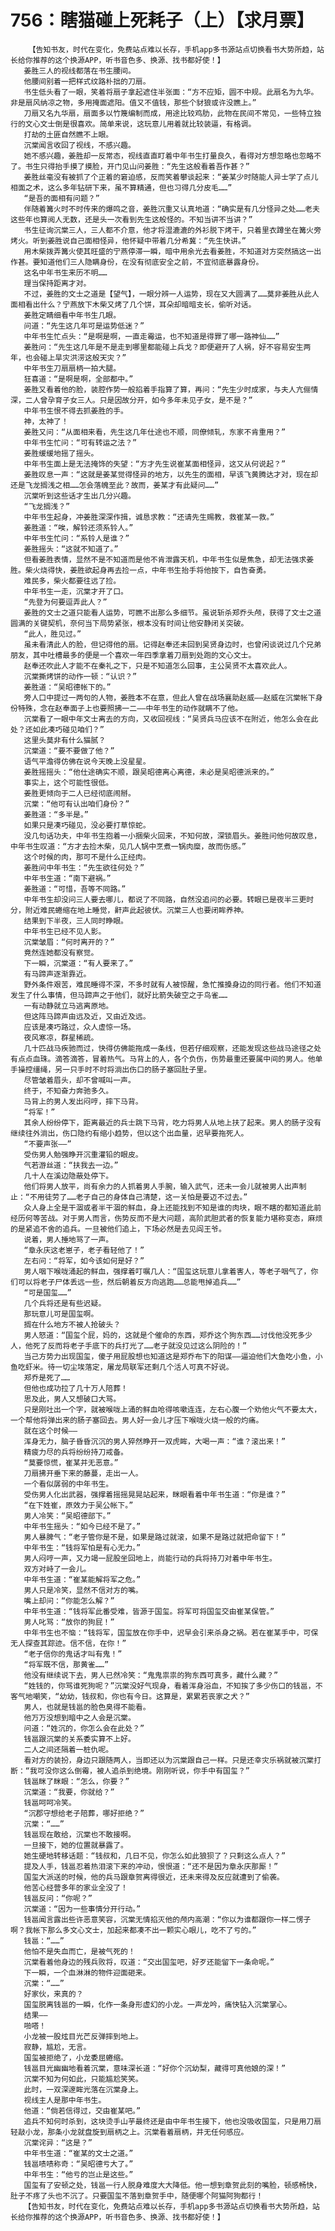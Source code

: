 # 756：瞎猫碰上死耗子（上）【求月票】
        【告知书友，时代在变化，免费站点难以长存，手机app多书源站点切换看书大势所趋，站长给你推荐的这个换源APP，听书音色多、换源、找书都好使！】
       姜胜三人的视线都落在书生腰间。
       他腰间别着一把样式纹路朴拙的刀扇。
       书生低头看了一眼，笑着将扇子拿起遮住半张面：“方不应矩，圆不中规。此扇名为九华。非是扇风纳凉之物，多用掩面遮阳。值又不值钱，那些个豺狼或许没瞧上。”
       刀扇又名九华扇，扇面多以竹篾编制而成，用途比较鸡肋，此物在民间不常见，一些特立独行的文心文士倒是很喜欢。简单来说，这玩意儿用着就比较装逼，有格调。
       打劫的土匪自然瞧不上眼。
       沉棠闻言收回了视线，不感兴趣。
       她不感兴趣，姜胜却一反常态，视线直直盯着中年书生打量良久，看得对方想忽略也忽略不了。书生只得抬手摸了摸脸，开门见山问姜胜：“先生这般看着吾作甚？”
       姜胜丝毫没有被抓了个正着的窘迫感，反而笑着攀谈起来：“姜某少时随能人异士学了点儿相面之术，这么多年钻研下来，虽不算精通，但也习得几分皮毛……”
       “是吾的面相有问题？”
       伴随着篝火时不时传来的爆鸣之音，姜胜沉重又认真地道：“确实是有几分怪异之处……老夫这些年也算阅人无数，还是头一次看到先生这般怪的。不知当讲不当讲？”
       书生征询沉棠三人，三人都不介意，他才将湿漉漉的外衫脱下烤干，只着里衣蹲坐在篝火旁烤火。听到姜胜说自己面相怪异，他怀疑中带着几分希冀：“先生快讲。”
       用木柴拨弄篝火使其旺盛的宁燕停滞一瞬，暗中用余光去看姜胜，不知道对方突然搞这一出作甚。要知道他们三人隐瞒身份，在没有彻底安全之前，不宜彻底暴露身份。
       这名中年书生来历不明……
       理当保持距离才对。
       不过，姜胜的文士之道是【望气】，一眼分辨一人运势，现在又大圆满了……莫非姜胜从此人面相看出什么？宁燕放下木柴又烤了几个饼，耳朵却暗暗支长，偷听对话。
       姜胜定睛细看中年书生几眼。
       问道：“先生这几年可是运势低迷？”
       中年书生忙点头：“是啊是啊，一直走霉运，也不知道是得罪了哪一路神仙……”
       姜胜问：“先生这几年是不是走到哪里都能碰上兵戈？即便避开了人祸，好不容易安生两年，也会碰上旱灾洪涝这般天灾？”
       中年书生刀扇扇柄一拍大腿。
       狂喜道：“是啊是啊，全部都中。”
       姜胜又看着他的脸，装腔作势一般掐着手指算了算，再问：“先生少时成家，与夫人亢俪情深，二人曾孕育子女三人。只是因故分开，如今多年未见子女，是不是？”
       中年书生恨不得去抓姜胜的手。
       神，太神了！
       姜胜又问：“从面相来看，先生这几年仕途也不顺，同僚倾轧，东家不肯重用？”
       中年书生忙问：“可有转运之法？”
       姜胜缓缓地摇了摇头。
       中年书生面上是无法掩饰的失望：“方才先生说崔某面相怪异，这又从何说起？”
       姜胜叹息一声：“这就是姜某觉得怪异的地方，以先生的面相，早该飞黄腾达才对，现在却还是飞龙搁浅之相……怎会落魄至此？故而，姜某才有此疑问……”
       沉棠听到这些话才生出几分兴趣。
       “飞龙搁浅？”
       中年书生起身，冲姜胜深深作揖，诚恳求教：“还请先生赐教，救崔某一救。”
       姜胜道：“唉，解铃还须系铃人。”
       中年书生忙问：“系铃人是谁？”
       姜胜摇头：“这就不知道了。”
       但看姜胜表情，显然不是不知道而是他不肯泄露天机，中年书生似是焦急，却无法强求姜胜。柴火烧得快，姜胜欲起身再去捡一点，中年书生抬手将他按下，自告奋勇。
       难民多，柴火都要往远了捡。
       中年书生一走，沉棠才开了口。
       “先登为何要逗弄此人？”
       姜胜的文士之道只能看人运势，可瞧不出那么多细节。虽说斩杀郑乔头颅，获得了文士之道圆满的关键契机，奈何当下局势紧张，根本没有时间让他安静闭关突破。
       “此人，胜见过。”
       虽未看清此人的脸，但记得他的扇。记得赵奉还未回到吴贤身边时，也曾闲谈说过几个兄弟朋友，其中吐槽最多的便是一个喜欢一年四季拿着刀扇到处跑的文心文士。
       赵奉还吹此人才能不在秦礼之下，只是不知道怎么回事，主公吴贤不太喜欢此人。
       沉棠撕烤饼的动作一顿：“认识？”
       姜胜道：“吴昭德帐下的。”
       旁人口中提过一两句的人物，姜胜本不在意，但此人曾在战场襄助赵威——赵威在沉棠帐下身份特殊，念在赵奉面子上也要照拂一二——中年书生的动作就瞒不了他。
       沉棠看了一眼中年文士离去的方向，又收回视线：“吴贤兵马应该不在附近，他怎么会在此处？还如此凑巧碰见咱们？”
       这里头莫非有什么猫腻？
       沉棠道：“要不要做了他？”
       语气平澹得仿佛在说今天晚上没星星。
       姜胜摇摇头：“他仕途确实不顺，跟吴昭德离心离德，未必是吴昭德派来的。”
       事实上，这个可能性很低。
       姜胜更倾向于二人已经彻底闹掰。
       沉棠：“他可有认出咱们身份？”
       姜胜道：“多半是。”
       如果只是凑巧碰见，没必要打草惊蛇。
       没几句话功夫，中年书生抱着一小捆柴火回来，不知何故，深锁眉头。姜胜问他何故叹息，中年书生叹道：“方才去捡木柴，见几人锅中烹煮一锅肉糜，故而伤感。”
       这个时候的肉，那可不是什么正经肉。
       姜胜问中年书生：“先生欲往何处？”
       中年书生道：“南下避祸。”
       姜胜道：“可惜，吾等不同路。”
       中年书生却没问三人要去哪儿，都说了不同路，自然没追问的必要。转眼已是夜半三更时分，附近难民蜷缩在地上睡觉，鼾声此起彼伏。沉棠三人也要闭眸养神。
       结果到下半夜，三人同时睁眼。
       中年书生已经不见人影。
       沉棠皱眉：“何时离开的？”
       竟然连她都没有察觉。
       下一瞬，沉棠道：“有人要来了。”
       有马蹄声逐渐靠近。
       野外条件艰苦，难民睡得不深，不多时就有人被惊醒，急忙推搡身边的同行者。他们不知道发生了什么事情，但马蹄声之于他们，就好比箭失破空之于鸟雀……
       一有动静就立马逃离原地。
       但这阵马蹄声由远及近，又由近及远。
       应该是凑巧路过，众人虚惊一场。
       夜风寒凉，群星稀疏。
       几十匹战马疾驰而过，快得仿佛能拖成一条线，但若仔细观察，还能发现这些战马途径之处有点点血珠。滴答滴答，冒着热气。马背上的人，各个负伤，伤势最重还要属中间的男人。他单手操控缰绳，另一只手时不时将淌出伤口的肠子塞回肚子里。
       尽管皱着眉头，却不曾喊叫一声。
       终于，不知奋力奔驰多久。
       马背上的男人发出闷哼，摔下马背。
       “将军！”
       其余人纷纷停下，距离最近的兵士跳下马背，吃力将男人从地上扶了起来。男人的肠子没有继续往外淌出，伤口隐约有缩小趋势，但以这个出血量，迟早要拖死人。
       “不要声张——”
       受伤男人勉强睁开沉重灌铅的眼皮。
       气若游丝道：“扶我去一边。”
       几十人在溪边隐蔽处停下。
       他们将男人放平，尚有余力的人抓着男人手腕，输入武气，还未一会儿就被男人出声制止：“不用徒劳了……老子自己的身体自己清楚，这一关怕是要迈不过去。”
       众人身上全是干涸或者半干涸的鲜血，身上还能找到不知是谁的肉块，眼不瞎的都知道此前经历何等苦战。对于男人而言，伤势反而不是大问题，高阶武胆武者的恢复能力堪称变态，麻烦的是紧追不舍的追兵。一旦被他们追上，下场必然是去见阎王爷。
       说着，男人捶地骂了一声。
       “章永庆这老崽子，老子看轻他了！”
       左右问：“将军，如今该如何是好？”
       男人咽下喉咙涌起的鲜血，强撑着叮嘱几人：“国玺这玩意儿拿着害人，等老子咽气了，你们可以将老子尸体丢远一些，然后朝着反方向逃跑……总能甩掉追兵……”
       “可是国玺……”
       几个兵将还是有些迟疑。
       那玩意儿可是国玺啊。
       搁在什么地方不被人抢破头？
       男人怒道：“国玺个屁，妈的，这就是个催命的东西，郑乔这个狗东西……讨伐他没死多少人，他死了反而将老子手底下的兵打光了……老子就没见过这么阴险的！”
       当己方势力出现国玺，傻子用屁股想也知道这是郑乔布下的阳谋——逼迫他们大鱼吃小鱼，小鱼吃虾米。待一切尘埃落定，屠龙局联军还剩几个活人可真不好说。
       郑乔是死了……
       但他也成功拉了几十万人陪葬！
       思及此，男人又想破口大骂。
       只是刚吐出一个字，就被喉咙上涌的鲜血呛得咳嗽连连，左右心腹一个劝他火气不要太大，一个帮他将弹出来的肠子塞回去。男人好一会儿才压下喉咙火烧一般的灼痛。
       就在这个时候——
       浑身无力，脑子昏昏沉沉的男人猝然睁开一双虎眸，大喝一声：“谁？滚出来！”
       精疲力尽的兵将纷纷持刀戒备。
       “莫要惊慌，崔某并无恶意。”
       刀扇拂开垂下来的藤蔓，走出一人。
       一个看似孱弱的中年书生。
       受伤男人化出武器，强撑着摇摇晃晃站起来，眯眼看着中年书生道：“你是谁？”
       “在下姓崔，原效力于吴公帐下。”
       男人冷笑：“吴昭德部下。”
       中年书生摇头：“如今已经不是了。”
       男人暴脾气：“老子管你是不是，如果是路过就滚，如果不是路过就把命留下！”
       中年书生：“钱将军怕是有心无力。”
       男人闷哼一声，又力竭一屁股坐回地上，尚能行动的兵将持刀对着中年书生。
       双方对峙了一会儿。
       中年书生道：“崔某能解将军之危。”
       男人只是冷笑，显然不信对方的嘴。
       嘴上却问：“你能怎么解？”
       中年书生道：“钱将军此番受难，皆源于国玺。将军可将国玺交由崔某保管。”
       男人叱骂：“放你的狗屁！”
       中年书生也不恼：“钱将军，国玺放在你手中，迟早会引来杀身之祸。若在崔某手中，可保无人探查其踪迹。信不信，在你！”
       “老子信你的鬼话才叫有鬼！”
       “将军既不信，那黄雀……”
       他没有继续说下去，男人已然冷笑：“鬼鬼祟祟的狗东西可真多，藏什么藏？”
       “姓钱的，你骂谁死狗呢？”沉棠没好气现身，看着浑身浴血，不知挨了多少伤口的钱邕，不客气地嘲笑，“幼幼，钱叔和，你也有今日。这算是，累累若丧家之犬？”
       男人，也就是钱邕的脸色臭得不能看。
       他万万没想到暗中之人会是沉棠。
       问道：“姓沉的，你怎么会在此处？”
       钱邕跟沉棠的关系委实算不上好。
       二人之间还隔着一桩仇呢。
       看对方的装扮，身边只跟随两人，当即还以为沉棠跟自己一样。只是还幸灾乐祸就被沉棠打断：“我可没你这么倒霉，被人追杀到绝境。刚刚听说，你手中有国玺？”
       钱邕眯了眯眼：“怎么，你要？”
       沉棠道：“我要，你就给？”
       钱邕呵呵冷笑。
       “沉郡守想给老子陪葬，哪好拒绝？”
       沉棠：“……”
       钱邕现在敢给，沉棠也不敢接啊。
       一旦接下，她的位置就暴露了。
       她生硬地转移话题：“钱叔和，几日不见，你怎么如此狼狈了？只剩这么点人？”
       提及人手，钱邕忍着热泪滚下来的冲动，恨恨道：“还不是因为章永庆那厮！”
       国玺大派送的时候，他的兵马跟章贺离得很近，还未来得及反应就遭到了偷袭。
       他苦心经营多年的家业全没了！
       钱邕反问：“你呢？”
       沉棠道：“因为一些事情分开行动。”
       钱邕闻言露出些许恶意笑容，沉棠无情掐灭他的颅内高潮：“你以为谁都跟你一样二愣子啊？我帐下那么多文心文士，加起来都凑不出一颗实心眼儿，吃不了亏的。”
       钱邕：“……”
       他怕不是失血而亡，是被气死的！
       沉棠看着他身边的残兵败将，叹道：“交出国玺吧，好歹还能留下一条命呢。”
       下一瞬，一个血淋淋的物件迎面砸来。
       沉棠：“……”
       好家伙，来真的？
       国玺脱离钱邕的一瞬，化作一条身形虚幻的小龙。一声龙吟，痛快钻入沉棠掌心。
       结果——
       啪嗒！
       小龙被一股炫目光芒反弹摔到地上。
       寂静，尴尬，无言。
       国玺被拒绝了，小龙委屈蜷缩。
       钱邕目光幽幽地看着沉棠，意味深长道：“好你个沉幼梨，藏得可真他娘的深！”
       沉棠不知为何如此，只能尴尬笑笑。
       此时，一双深邃眸光落在沉棠身上。
       视线主人是那中年书生。
       他道：“倘若信得过，交由崔某吧。”
       追兵不知何时杀到，这块烫手山芋最终还是由中年书生接下，他也没吸收国玺，只是用刀扇轻敲小龙，那条小龙就盘旋到扇柄之上。沉棠看着扇柄，并无任何感应。
       沉棠诧异：“这是？”
       中年书生道：“崔某的文士之道。”
       钱邕啧啧称奇：“吴昭德亏大了。”
       中年书生：“他亏的岂止是这些。”
       国玺有了安顿之处，钱邕一行人脱身难度大大降低。他一想到章贺此刻的嘴脸，顿感畅快，肚子不疼了头也不沉了。只要国玺不落到章贺手中，随便哪个阿猫阿狗都行！
       【告知书友，时代在变化，免费站点难以长存，手机app多书源站点切换看书大势所趋，站长给你推荐的这个换源APP，听书音色多、换源、找书都好使！】